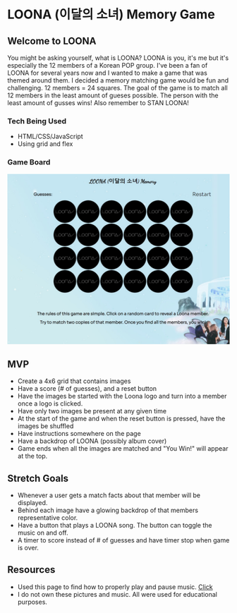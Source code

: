 # LOONA (이달의 소녀) Memory Game


## Welcome to LOONA
You might be asking yourself, what is LOONA? LOONA is you, it's me but it's especially the 12 members of a Korean POP group. I've been a fan of LOONA for several years now and I wanted to make a game that was themed around them. I decided a memory matching game would be fun and challenging. 12 members = 24 squares. The goal of the game is to match all 12 members in the least amount of gueses possible. The person with the least amount of gusses wins! Also remember to STAN LOONA! 

### Tech Being Used
* HTML/CSS/JavaScript
* Using grid and flex


### Game Board
![Game Board](./images/Loona-Memory-Game.jpg)


## MVP
* Create a 4x6 grid that contains images
* Have a score (# of guesses), and a reset button
* Have the images be started with the Loona logo and turn into a member once a logo is clicked.
* Have only two images be present at any given time
* At the start of the game and when the reset button is pressed, have the images be shuffled
* Have instructions somewhere on the page
* Have a backdrop of LOONA (possibly album cover)
* Game ends when all the images are matched and "You Win!" will appear at the top.

## Stretch Goals
* Whenever a user gets a match facts about that member will be displayed.
* Behind each image have a glowing backdrop of that members representative color.
* Have a button that plays a LOONA song. The button can toggle the music on and off.
* A timer to score instead of # of guesses and have timer stop when game is over.

## Resources
* Used this page to find how to properly play and pause music. <a href="https://forum.freecodecamp.org/t/how-to-play-mp3-in-the-background-music-automatically/308554">Click</a>
* I do not own these pictures and music. All were used for educational purposes.